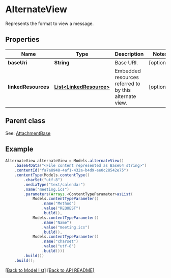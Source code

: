 # AlternateView

Represents the format to view a message.             

## Properties
Name | Type | Description | Notes
------------ | ------------- | ------------- | -------------
**baseUri** | **String** | Base URI.              |  [optional]
**linkedResources** | [**List&lt;LinkedResource&gt;**](LinkedResource.md) | Embedded resources referred to by this alternate view.              |  [optional]

## Parent class

See: [AttachmentBase](AttachmentBase.md)


## Example
```java
AlternateView alternateView = Models.alternateView()
    .base64Data("<File content represented as Base64 string>")
    .contentId("fa7a8948-4af1-432a-b4d9-ee0c28542e75")
    .contentType(Models.contentType()
        .charSet("utf-8")
        .mediaType("text/calendar")
        .name("meeting.ics")
        .parameters(Arrays.<ContentTypeParameter>asList(
            Models.contentTypeParameter()
                .name("Method")
                .value("REQUEST")
                .build(),
            Models.contentTypeParameter()
                .name("Name")
                .value("meeting.ics")
                .build(),
            Models.contentTypeParameter()
                .name("charset")
                .value("utf-8")
                .build()))
        .build())
    .build();
```


[[Back to Model list]](Models.md) [[Back to API README]](README.md)
